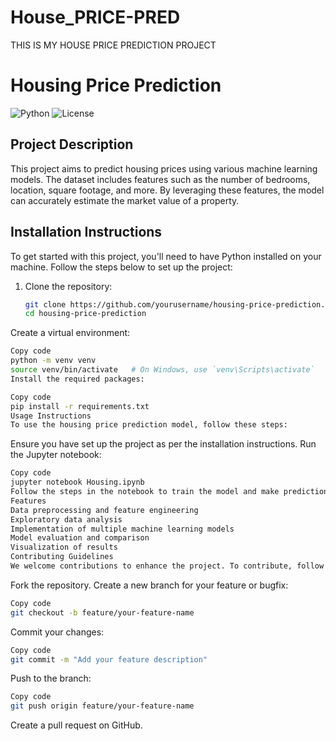 # House_PRICE-PRED
THIS IS MY HOUSE PRICE PREDICTION PROJECT 
# Housing Price Prediction

![Python](https://img.shields.io/badge/Python-3.8-blue.svg)
![License](https://img.shields.io/badge/License-MIT-green.svg)

## Project Description

This project aims to predict housing prices using various machine learning models. The dataset includes features such as the number of bedrooms, location, square footage, and more. By leveraging these features, the model can accurately estimate the market value of a property.

## Installation Instructions

To get started with this project, you'll need to have Python installed on your machine. Follow the steps below to set up the project:

1. Clone the repository:
   ```bash
   git clone https://github.com/yourusername/housing-price-prediction.git
   cd housing-price-prediction
Create a virtual environment:

```bash
Copy code
python -m venv venv
source venv/bin/activate   # On Windows, use `venv\Scripts\activate`
Install the required packages:
```
```bash
Copy code
pip install -r requirements.txt
Usage Instructions
To use the housing price prediction model, follow these steps:
```
Ensure you have set up the project as per the installation instructions.
Run the Jupyter notebook:
```bash 
Copy code
jupyter notebook Housing.ipynb
Follow the steps in the notebook to train the model and make predictions.
Features
Data preprocessing and feature engineering
Exploratory data analysis
Implementation of multiple machine learning models
Model evaluation and comparison
Visualization of results
Contributing Guidelines
We welcome contributions to enhance the project. To contribute, follow these steps:
```
Fork the repository.
Create a new branch for your feature or bugfix:
```bash
Copy code
git checkout -b feature/your-feature-name
```
Commit your changes:
```bash
Copy code
git commit -m "Add your feature description"
```
Push to the branch:
```bash
Copy code
git push origin feature/your-feature-name
```
Create a pull request on GitHub.

